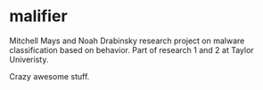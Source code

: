 # malifier
Mitchell Mays and Noah Drabinsky research project on malware classification based on behavior. Part of research 1 and 2 at Taylor Univeristy.

Crazy awesome stuff.

